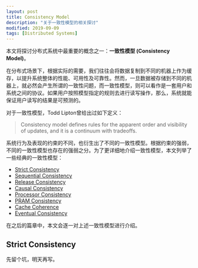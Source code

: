 ```yaml
---
layout: post
title: Consistency Model
description: "关于一致性模型的相关探讨"
modified: 2019-09-09
tags: [Distributed Systems]
---
```




本文将探讨分布式系统中最重要的概念之一：**一致性模型 (Consistency Model)**。


在分布式场景下，根据实际的需要，我们往往会将数据复制到不同的机器上作为缓存，以提升系统整体的性能、可用性及可靠性。然而，一旦数据被存储到不同的机器上，就必然会产生所谓的一致性问题，而一致性模型，则可以看作是一套用户和系统之间的协议。如果用户按照模型指定的规则去进行读写操作，那么，系统就能保证用户读写的结果是可预测的。

对于一致性模型，Todd Lipton曾给出过如下定义：

> Consistency model defines rules for the apparent order and visibility of updates, and it is a continuum with tradeoffs.    


系统行为及表现的约束的不同，也衍生出了不同的一致性模型。根据约束的强弱，不同的一致性模型也存在的强弱之分。为了更详细地介绍一致性模型，本文列举了一些经典的一致性模型：

* [Strict Consistency](#strict)
* [Sequential Consistency](#sequential)
* [Release Consistency](#release)
* [Causal Consistency](#causal)
* [Processor Consistency](#processor)
* [PRAM Consistency](#pram)
* [Cache Coherence](#cache)
* [Eventual Consistency](#eventual)

在之后的篇章中，本文会逐一对上述一致性模型进行介绍。


## <span id="strict">Strict Consistency</span>

先留个坑，明天再写。


